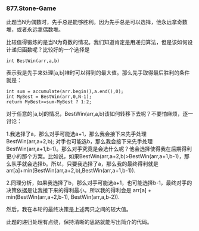 ### 877.Stone-Game

此题当N为偶数时，先手总是能够胜利。因为先手总是可以选择，他永远拿奇数堆，或者永远拿偶数堆。

比较值得锻炼的是当N为奇数的情况。我们知道肯定是用递归算法，但是该如何设计递归函数呢？比较好的一个选择是
```
int BestWin(arr,a,b)
```
表示我是先手来处理[a,b]堆时可以得到的最大值。那么先手取得最后胜利的条件就是：
```
int sum = accumulate(arr.begin(),a.end(),0);
int MyBest = BestWin(arr,0,N-1);
return MyBest>=sum-MyBest ? 1:2;
```
对于任意的[a,b]的情况，BestWin(arr,a,b)该如何转移下去呢？不要怕麻烦，逐一讨论：

1.我选择了a，那么对手可能选a+1，那么我会接下来先手处理 BestWin(arr,a+2,b); 对手也可能选b，那么我会接下来先手处理 BestWin(arr,a+1,b-1)。那么对手究竟是会选什么呢？他会选择使得我在后期得利更小的那个方案。比如说，如果BestWin(arr,a+2,b)>BestWin(arr,a+1,b-1)，那么队手就会选择b。所以，只要我选择了a，那么我的最终得利就是 arr[a]+min(BestWin(arr,a+2,b),BestWin(arr,a+1,b-1)).

2.同理分析，如果我选择了b，那么对手可能选a+1，也可能选择b-1，最终对手的决策依据是让我接下来的得利最小。所以我的得利会是 arr[a] + min(BestWin(arr,a+2,b-1), BestWin(arr,a,b-2)).

然后，我在本轮的最终决策是上述两只之间的较大值。

此题的递归处理有点绕，保持清晰的思路就能写出简介的代码。
